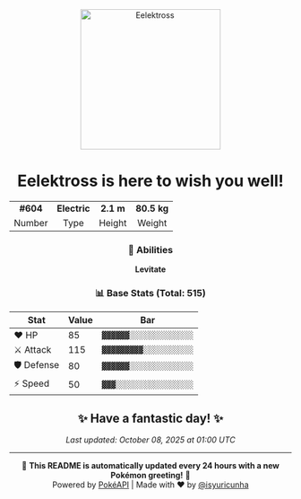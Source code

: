 <div align="center">

<img src="https://raw.githubusercontent.com/PokeAPI/sprites/master/sprites/pokemon/604.png" width="250" height="250" alt="Eelektross">

# **Eelektross** is here to wish you well!

<table>
<tr>
<td align="center"><strong>#604</strong></td>
<td align="center"><strong>Electric</strong></td>
<td align="center"><strong>2.1 m</strong></td>
<td align="center"><strong>80.5 kg</strong></td>
</tr>
<tr>
<td align="center">Number</td>
<td align="center">Type</td>
<td align="center">Height</td>
<td align="center">Weight</td>
</tr>
</table>

### 🎯 Abilities
**Levitate**

### 📊 Base Stats (Total: 515)

| Stat | Value | Bar |
|------|-------|-----|
| ❤️ HP | 85 | `▓▓▓▓▓▓░░░░░░░░░░░░░░` |
| ⚔️ Attack | 115 | `▓▓▓▓▓▓▓▓▓░░░░░░░░░░░` |
| 🛡️ Defense | 80 | `▓▓▓▓▓▓░░░░░░░░░░░░░░` |
| ⚡ Speed | 50 | `▓▓▓░░░░░░░░░░░░░░░░░` |

## ✨ Have a fantastic day! ✨

*Last updated: October 08, 2025 at 01:00 UTC*

---

🌟 **This README is automatically updated every 24 hours with a new Pokémon greeting!** 🌟<br>
Powered by [PokéAPI](https://pokeapi.co/) | Made with ❤️ by [@isyuricunha](https://github.com/isyuricunha)

</div>